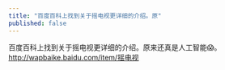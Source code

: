 ```yaml
---
title: "百度百科上找到关于摇电视更详细的介绍。原"
published: false
---
```

百度百科上找到关于摇电视更详细的介绍。原来还真是人工智能😱。http://wapbaike.baidu.com/item/摇电视